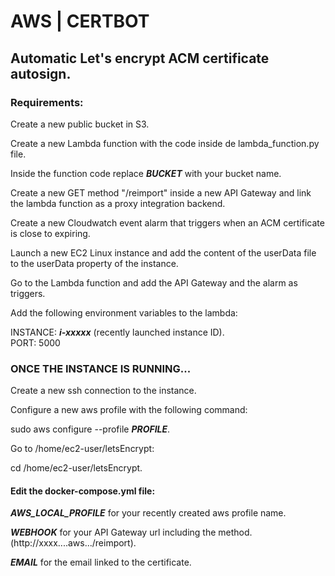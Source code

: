 <h1>AWS | CERTBOT</h1>

<h2>Automatic Let's encrypt ACM certificate autosign.</h2>

<h3>Requirements:</h3>

Create a new public bucket in S3.

Create a new Lambda function with the code inside de lambda_function.py file.

Inside the function code replace ***BUCKET*** with your bucket name.

Create a new GET method "/reimport" inside a new API Gateway and link the lambda function as a proxy integration backend.

Create a new Cloudwatch event alarm that triggers when an ACM certificate is close to expiring.

Launch a new EC2 Linux instance and add the content of the userData file to the userData property of the instance.

Go to the Lambda function and add the API Gateway and the alarm as triggers.

Add the following environment variables to the lambda:

INSTANCE: ***i-xxxxx*** (recently launched instance ID).\
PORT:     5000

<h3>ONCE THE INSTANCE IS RUNNING...</h3>

Create a new ssh connection to the instance.

Configure a new aws profile with the following command:

  sudo aws configure --profile ***PROFILE***.

Go to /home/ec2-user/letsEncrypt:

  cd /home/ec2-user/letsEncrypt.

<h4>Edit the docker-compose.yml file:</h4>

***AWS_LOCAL_PROFILE*** for your recently created aws profile name.

***WEBHOOK*** for your API Gateway url including the method. (http://xxxx....aws.../reimport).

***EMAIL*** for the email linked to the certificate.


